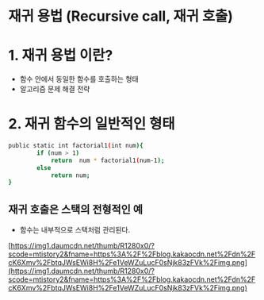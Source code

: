 # 재귀 용법 (Recursive call, 재귀 호출)

# 1. 재귀 용법 이란?

- 함수 안에서 동일한 함수를 호출하는 형태
- 알고리즘 문제 해결 전략

# 2. 재귀 함수의 일반적인 형태

```bash
public static int factorial1(int num){
        if (num > 1)
            return  num * factorial1(num-1);
        else
            return num;
}
```

## 재귀 호출은 스택의 전형적인 예

- 함수는 내부적으로 스택처럼 관리된다.

[https://img1.daumcdn.net/thumb/R1280x0/?scode=mtistory2&fname=https%3A%2F%2Fblog.kakaocdn.net%2Fdn%2FcK6Xmv%2FbtqJWsEWi8H%2Fe1VeWZuLucF0sNjk83zFVk%2Fimg.png](https://img1.daumcdn.net/thumb/R1280x0/?scode=mtistory2&fname=https%3A%2F%2Fblog.kakaocdn.net%2Fdn%2FcK6Xmv%2FbtqJWsEWi8H%2Fe1VeWZuLucF0sNjk83zFVk%2Fimg.png)